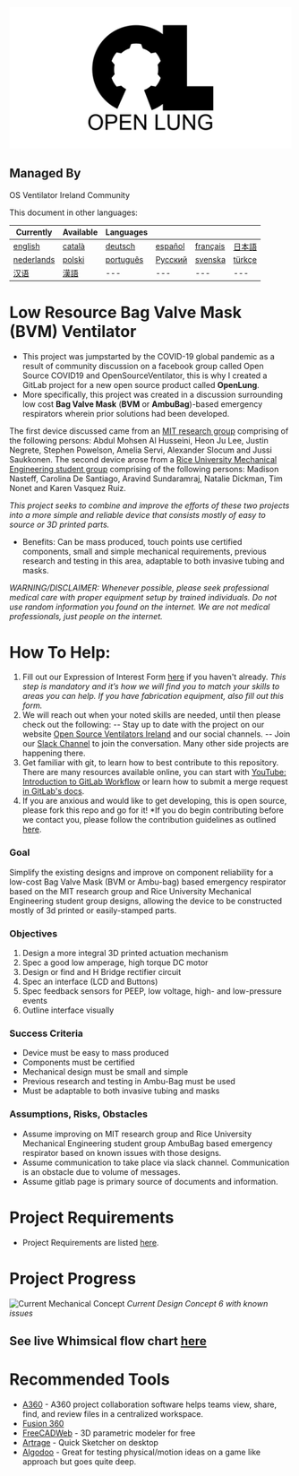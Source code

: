 ![Logo](images/OL_BANNER.png)

## Managed By
OS Ventilator Ireland Community

This document in other languages:

|Currently|Available|Languages|   |   |   |
|---|---|---|---|---|---|
|[english](README.md)|[català](README-ca.md)|[deutsch](README-de.md)|[español](README-es.md)|[français](README-fr.md)|[日本語](README-ja.md)|
|[nederlands](README-nl.md)|[polski](README-pl.md)|[português](README-pt_BR.md)|[Русский](README-ru.md)|[svenska](README-sv.md)|[türkçe](README-tr.md)|
|[汉语](README-zh-Hans.md)|[漢語](README-zh-Hant.md)|---|---|---|---|

# Low Resource Bag Valve Mask (BVM) Ventilator

- This project was jumpstarted by the COVID-19 global pandemic as a result of community discussion on a facebook group called Open Source COVID19 and OpenSourceVentilator, this is why I created a GitLab project for a new open source product called **OpenLung**.
- More specifically, this project was created in a discussion surrounding low cost **Bag Valve Mask** (**BVM** or **AmbuBag**)-based emergency respirators wherein prior solutions had been developed.

The first device discussed came from an [MIT research group](https://web.mit.edu/2.75/projects/DMD_2010_Al_Husseini.pdf) comprising of the following persons: Abdul Mohsen Al Husseini, Heon Ju Lee, Justin Negrete, Stephen Powelson, Amelia Servi, Alexander Slocum and Jussi Saukkonen.
The second device arose from a [Rice University Mechanical Engineering student group](http://oedk.rice.edu/Sys/PublicProfile/47585242/1063096) comprising of the following persons: Madison Nasteff, Carolina De Santiago, Aravind Sundaramraj, Natalie Dickman, Tim Nonet and Karen Vasquez Ruiz.

*This project seeks to combine and improve the efforts of these two projects into a more simple and reliable device that consists mostly of easy to source or 3D printed parts.*

- Benefits: Can be mass produced, touch points use certified components, small and simple mechanical requirements, previous research and testing in this area, adaptable to both invasive tubing and masks.

*WARNING/DISCLAIMER: Whenever possible, please seek professional medical care with proper equipment setup by trained individuals. Do not use random information you found on the internet. We are not medical professionals, just people on the internet.*

# How To Help:
1. Fill out our Expression of Interest Form [here](https://opensourceventilator.ie/register) if you haven't already.
*This step is mandatory and it’s how we will find you to match your skills to areas you can help. If you have fabrication equipment, also fill out this form.*
2. We will reach out when your noted skills are needed, until then please check out the following:
-- Stay up to date with the project on our website [Open Source Ventilators Ireland](https://opensourceventilator.ie/) and our social channels.
-- Join our [Slack Channel](https://join.slack.com/t/osventilator/shared_invite/zt-cst4dhk7-BFNMz_vyBPthjlBFYV1yWA) to join the conversation. Many other side projects are happening there.
3. Get familiar with git, to learn how to best contribute to this repository. There are many resources available online, you can start with [YouTube: Introduction to GitLab Workflow](https://www.youtube.com/watch?v=enMumwvLAug) or learn how to submit a merge request [in GitLab's docs](https://docs.gitlab.com/ee/user/project/merge_requests/creating_merge_requests.html).
4. If you are anxious and would like to get developing, this is open source, please fork this repo and go for it!
*If you do begin contributing before we contact you, please follow the contribution guidelines as outlined [here](CONTRIBUTING.md).

### Goal
Simplify the existing designs and improve on component reliability for a low-cost Bag Valve Mask (BVM or Ambu-bag) based emergency respirator based on the MIT research group and Rice University Mechanical Engineering student group designs, allowing the device to be constructed mostly of 3d printed or easily-stamped parts.

### Objectives
1.	Design a more integral 3D printed actuation mechanism
2.	Spec a good low amperage, high torque DC motor
3.	Design or find and H Bridge rectifier circuit
4.	Spec an interface (LCD and Buttons)
5.	Spec feedback sensors for PEEP, low voltage, high- and low-pressure events
6.	Outline interface visually

### Success Criteria
- Device must be easy to mass produced
- Components must be certified
- Mechanical design must be small and simple
- Previous research and testing in Ambu-Bag must be used
- Must be adaptable to both invasive tubing and masks

### Assumptions, Risks, Obstacles
- Assume improving on MIT research group and Rice University Mechanical Engineering student group AmbuBag based emergency respirator based on known issues with those designs.
- Assume communication to take place via slack channel. Communication is an obstacle due to volume of messages.
- Assume gitlab page is primary source of documents and information.

# Project Requirements
- Project Requirements are listed [here](requirements/design-requirements.md).

# Project Progress
![Current Mechanical Concept](concepts/Concept6/models/FDM/6A1/CONCEPT_6_MECH.png)
*Current Design Concept 6 with known issues*

## See live Whimsical flow chart [here](https://whimsical.com/4mai9JtqTHAGu6i6qz8Hyy)

# Recommended Tools
- [A360](https://www.autodesk.com/products/a360/features) - A360 project collaboration software helps teams view, share, find, and review files in a centralized workspace.
- [Fusion 360](https://www.autodesk.com/products/fusion-360/mechanical-engineer)
- [FreeCADWeb](https://www.freecadweb.org/) - 3D parametric modeler for free
- [Artrage](http://www.artrage.com/) - Quick Sketcher on desktop
- [Algodoo](http://www.algodoo.com/) - Great for testing physical/motion ideas on a game like approach but goes quite deep.
